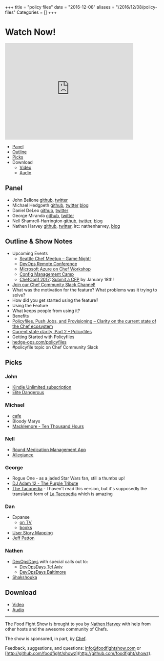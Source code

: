 +++
title = "policy files"
date = "2016-12-08"
aliases = "/2016/12/08/policy-files"
Categories = []
+++

# Watch Now!


<iframe width="420" height="315" src="http://www.youtube.com/embed/a5YT7JVBwi4" frameborder="0" allowfullscreen></iframe>


* [Panel](http://foodfightshow.org/2016/12/policy-files.html#panel)
* [Outline](http://foodfightshow.org/2016/12/policy-files.html#outline)
* [Picks](http://foodfightshow.org/2016/12/policy-files.html#picks)
* Download
  * [Video](http://youtu.be/a5YT7JVBwi4)
  * [Audio](http://traffic.libsyn.com/foodfight/FFS103Policyfiles.mp3)

<!-- more -->

Panel<a name="panel"></a>
-----

* John Bellone [github](https://github.com/johnbellone), [twitter](https://twitter.com/johnbellone)
* Michael Hedgpeth [github](https://github.com/mhedgpeth), [twitter](https://twitter.com/michaelhedgpeth) [blog](http://hedge-ops.com/)
* Daniel DeLeo [github](https://github.com/danielsdeleo), [twitter](http://twitter.com/kallistec)
* George Miranda [github](https://github.com/gmiranda23), [twitter](https://twitter.com/gmiranda23)
* Nell Shamrell-Harrington [github](https://github.com/nellshamrell), [twitter](https://twitter.com/nellshamrell), [blog](http://nellshamrell.com/)
* Nathen Harvey [github](http://github.com/nathenharvey), [twitter](http://twitter.com/nathenharvey), irc: nathenharvey, [blog](http://nathenharvey.com)

Outline & Show Notes<a name="outline"></a>
-------

* Upcoming Events
    * [Seattle Chef Meetup – Game Night!](https://www.chef.io/blog/event/seattle-chef-meetup-game-night/)
    * [DevOps Remote Conference](https://www.chef.io/blog/event/devops-remote-conference/)
    * [Microsoft Azure on Chef Workshop](https://www.chef.io/blog/event/microsoft-azure-on-chef-workshop/)
    * [Config Management Camp](https://www.chef.io/blog/event/config-management-camp-3/)
    * [ChefConf 2017](https://chefconf.chef.io/): [Submit a CFP](https://chefconf.chef.io/call-for-presentations/) by January 18th!
* [Join our Chef Community Slack Channel!](http://community-slack.chef.io/)
* What was the motivation for the feature? What problems was it trying to solve?
* How did you get started using the feature?
* Using the Feature
* What keeps people from using it?
* Benefits
 * [Policyfiles, Push Jobs, and Provisioning – Clarity on the current state of the Chef ecosystem](https://blog.chef.io/2016/12/16/policyfiles-push-jobs-and-provisioning-clarity-on-the-current-state/)
 * [Current state clarity, Part 2 – Policyfiles](https://blog.chef.io/2016/12/19/current-state-clarity-part-2-policyfiles/)
* Getting Started with Policyfiles
 * [hedge-ops.com/policyfiles](http://hedge-ops.com/policyfiles/)
 * \#policyfile topic on Chef Community Slack

Picks<a name="picks"></a>
-----

### John

* [Kindle Unlimited subscription](https://www.amazon.com/gp/kindle/ku/gift_landing)
* [Elite Dangerous](https://www.elitedangerous.com)

### Michael

* [cafe](https://github.com/mhedgpeth/cafe)
* Bloody Marys
* [Macklemore - Ten Thousand Hours](https://www.youtube.com/watch?v=iEr5H4E4r3I)

### Nell

* [Round Medication Management App](https://roundhealth.co/app/)
* [Allegiance](http://allegiancemusical.com/#tw35tIMOFtXVVJiT.97)

### George

* Rogue One - as a jaded Star Wars fan, still a thumbs up!
* [DJ Adam 12 - The Purple Tribute](https://soundcloud.com/dj-adam-12/purple-tribute-the-purple-loft/)
* [The Tacopedia](https://www.amazon.com/Tacopedia-Deborah-Holtz/dp/0714870471/) - I haven't read this version, but it's supposedly the translated form of [La Tacopedia](https://www.amazon.com/tacopedia-Enciclopedia-del-taco-Spanish/dp/6077663352) which is amazing

### Dan

* Expanse
  * [on TV](http://www.syfy.com/theexpanse)
  * [books](https://www.amazon.com/James-S.-A.-Corey/e/B004AQ1W8Y/ref=sr_tc_2_0?qid=1482185364&sr=1-2-ent)
* [User Story Mapping](http://shop.oreilly.com/product/0636920033851.do)
* [Jeff Patton](http://jpattonassociates.com/)

### Nathen

* [DevOpsDays](https://www.devopsdays.org/) with special calls out to:
  * [DevOpsDays Tel Aviv](https://www.devopsdays.org/events/2016-telaviv/welcome/)
  * [DevOpsDays Baltimore](https://www.devopsdays.org/events/2017-baltimore/welcome/)
* [Shakshouka](https://en.wikipedia.org/wiki/Shakshouka)


Download
--------
* [Video](http://youtu.be/a5YT7JVBwi4)
* [Audio](http://traffic.libsyn.com/foodfight/FFS103Policyfiles.mp3)

<hr />

The Food Fight Show is brought to you by [Nathen Harvey](https://twitter.com/nathenharvey) with help from other hosts and the awesome community of Chefs.

The show is sponsored, in part, by [Chef](http://www.chef.io).

Feedback, suggestions, and questions:  [info@foodfightshow.com](mailto:info@foodfightshow.com) or  [http://github.com/foodfight/showz](http://github.com/foodfight/showz).
